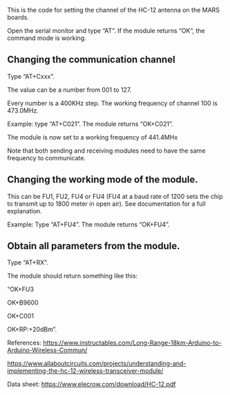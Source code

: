 This is the code for setting the channel of the HC-12 antenna on the MARS boards.

Open the serial monitor and type “AT”. If the module returns “OK”, the command mode is working.

## Changing the communication channel

Type “AT+Cxxx”.

The value can be a number from 001 to 127.

Every number is a 400KHz step. The working frequency of channel 100 is 473.0MHz.

Example: type “AT+C021”. The module returns “OK+C021”.

The module is now set to a working frequency of 441.4MHx

Note that both sending and receiving modules need to have the same frequency to communicate.

## Changing the working mode of the module.

This can be FU1, FU2, FU4 or FU4 (FU4 at a baud rate of 1200 sets the chip to transmit up to 1800 meter in open air). See documentation for a full explanation.

Example: Type “AT+FU4”. The module returns “OK+FU4”.

## Obtain all parameters from the module.

Type “AT+RX”.

The module should return something like this:

“OK+FU3

OK+B9600

OK+C001

OK+RP:+20dBm”.

References:
https://www.instructables.com/Long-Range-18km-Arduino-to-Arduino-Wireless-Commun/

https://www.allaboutcircuits.com/projects/understanding-and-implementing-the-hc-12-wireless-transceiver-module/

Data sheet: https://www.elecrow.com/download/HC-12.pdf
